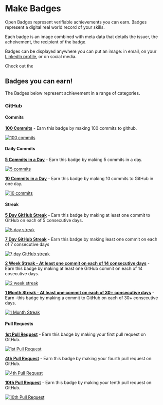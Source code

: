 # Make Badges

Open Badges represent verifiable achievements you can earn. Badges represent a digital real world record of your skills. 

Each badge is an image combined with meta data that details the issuer, the acheivement, the recipient of the badge. 

Badges can be displayed anywhere you can put an image: in email, on your [LinkedIn profile](https://openbadges.tumblr.com/post/55809369771/how-to-display-your-open-badges-on-your-linkedin),  or on social media. 

Check out the 

## Badges you can earn!

The Badges below represent achievement in a range of categories. 

### GitHub

#### Commits 

**[100 Commits](https://badgr.com/public/badges/8nY3MIUVRTCER-ObLZQcAg)** - Earn this badge by making 100 commits to github.

[![100 commits](images/100-commits.png)](https://badgr.com/public/badges/8nY3MIUVRTCER-ObLZQcAg)

#### Daily Commits

**[5 Commits in a Day](https://badgr.com/public/badges/D5KhEgQ8TFaPNGr7erx6pA)** - Earn this badge by making 5 commits in a day. 

[![5 commits](images/5-commits.png)](https://badgr.com/public/badges/D5KhEgQ8TFaPNGr7erx6pA)

**[10 Commits in a Day](https://badgr.com/public/badges/eutqTD-oQhyk1dDnQIfGcw)** - Earn this badge by making 10 commits to GitHub in one day. 

[![10 commits](images/10-commits.png)](https://badgr.com/public/badges/eutqTD-oQhyk1dDnQIfGcw)

#### Streak

**[5 Day GitHub Streak](https://badgr.com/public/badges/eCNZRftqRNSaLNyR2KY6Nw)** - Earn this badge by making at least one commit to GitHub on each of 5 consecutive days.  

[![5 day streak](images/5-day-streak.png)](https://badgr.com/public/badges/eCNZRftqRNSaLNyR2KY6Nw)

**[7 Day GitHub Streak](https://badgr.com/public/badges/Ku4-sQBpQ3qCFwaCBOj_AA)** - Earn this badge by making least one commit on each of 7 consecutive days

[![7 day GitHub streak](images/7-day-streak.png)](https://badgr.com/public/badges/Ku4-sQBpQ3qCFwaCBOj_AA)

**[2 Week Streak - At least one commit on each of 14 consecutive days](https://badgr.com/public/badges/7Bl4_tpKQ7Kt1XSjUGmXxQ)** - Earn this badge by making at least one GitHub commit on each of 14 cosecutive days.

[![2 week streak](images/2-week-streak.png)](https://badgr.com/public/badges/7Bl4_tpKQ7Kt1XSjUGmXxQ)

**[1 Month Streak - At least one commit on each of 30+ consecutive days](https://badgr.com/public/badges/1raVvbKfQNa3kkjYg3H4Vw)** - Earn -this badge by making a commit to GitHub on each of 30+ consecutive days. 

[![1 Month Streak](images/1-month-streak.png)](https://badgr.com/public/badges/1raVvbKfQNa3kkjYg3H4Vw)

#### Pull Requests

**[1st Pull Request](https://badgr.com/public/badges/Rn9njmZaRnK-SmeYc_eeAA)** - Earn this badge by making your first pull request on GitHub. 

[![1st Pull Request](images/1ST-pull-request.png)](https://badgr.com/public/badges/Rn9njmZaRnK-SmeYc_eeAA)

**[4th Pull Request](https://badgr.com/public/badges/QOuOITl3RV2FIcSNunn89A)** - Earn this badge by making your fourth pull request on GitHub.

[![4th Pull Request](images/4th-pull-request.png)](https://badgr.com/public/badges/QOuOITl3RV2FIcSNunn89A)

**[10th Pull Request](https://badgr.com/public/badges/TT-LxRK0TOaixA1MePAeTg)** - Earn this badge by making your tenth pull request on GitHub.

[![10th Pull Request](images/10th-pull-request.png)](https://badgr.com/public/badges/TT-LxRK0TOaixA1MePAeTg)


<!-- 
### React 

![react-tutorial-0](images/react-tutorial-0.png)
![react-tutorial-1](images/react-tutorial-1.png)
![react-tutorial-2](images/react-tutorial-2.png)
![react-tutorial-3](images/react-tutorial-3.png)
![react-tutorial-4](images/react-tutorial-4.png)
![react-tutorial-5](images/react-tutorial-5.png)
![react-tutorial-6](images/react-tutorial-6.png)
![react-tutorial-7](images/react-tutorial-7.png)
![react-tutorial-8](images/react-tutorial-8.png)
![react-tutorial-9](images/react-tutorial-9.png)
![react-tutorial-10](images/react-tutorial-10.png)
![react-tutorial-11](images/react-tutorial-11.png)
![react-tutorial-12](images/react-tutorial-12.png)
![react-tutorial-13](images/react-tutorial-13.png)
![react-tutorial-14](images/react-tutorial-14.png)
![react-tutorial-15](images/react-tutorial-15.png)
![react-tutorial-16](images/react-tutorial-16.png)
![react-tutorial-17](images/react-tutorial-17.png)
![react-tutorial-18](images/react-tutorial-18.png)

### Redux

![react-redux-1](images/react-redux-1.png)

![react-redux-2](images/react-redux-2.png)

-->

<!-- Code Badges 

Badges 

JS Level 1.1 Breakout 
JS Level 1.2 Linting to professional standards 
JS Level 1.3 Networking 
JS Level 1.4 OOP 
JS Level 2.1 Map, Filter & Reduce
JS Level 2.2 React
JS Level 2.3 React Input Pattern
JS Level 2.4 Redux

JS Webpack Bundling 
JS 


React Level 1
React Level 2
React Level 3
React Level 4

JS Level 1 - Functons and Variables 
JS Level 2 - Flow Control 
JS Level 3 - Arrays and Objects 
JS Level 4 - OOP
JS Level 5 - Profesional Best Practices 
JS Level 6 - Map, Filter, and Reduce 
JS Level 7 - Networking 
JS Level 8 - Canvas 
JS Level 9 - 
JS Level 10 - Publish to nom 
JS Level 11 - 

-->